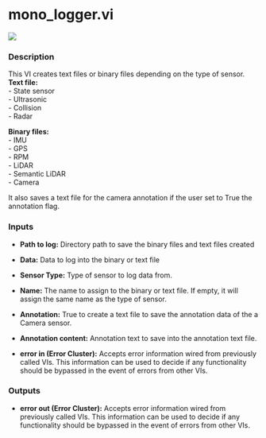 # mono_logger.vi

<p class="img_container">
<img class="lg_img" src="../mono_logger.png"/>
</p>

### Description

This VI creates text files or binary files depending on the type of sensor.    
**Text file:**        
    - State sensor    
    - Ultrasonic    
    - Collision    
    - Radar    
 
**Binary files:**    
    - IMU    
    - GPS    
    - RPM    
    - LiDAR    
    - Semantic LiDAR    
    - Camera 

It also saves a text file for the camera annotation if the user set to True the annotation flag.  

### Inputs

- **Path to log:**  Directory path to save the binary files and text files
created
 

- **Data:**  Data to log into the binary or text file
 

- **Sensor Type:**  Type of sensor to log data from.
 

- **Name:**  The name to assign to the binary or text file. If empty, it
will assign the same name as the type of sensor.
 

- **Annotation:**  True to create a text file to save the annotation data of
the a Camera sensor.
 

- **Annotation content:**  Annotation text to save into the annotation text file. 
 

- **error in (Error Cluster):** Accepts error information wired from previously called VIs. This information can be used to decide if any functionality should be bypassed in the event of errors from other VIs. 

### Outputs

- **error out (Error Cluster):** Accepts error information wired from previously called VIs. This information can be used to decide if any functionality should be bypassed in the event of errors from other VIs. 

<p>&nbsp;</p>
